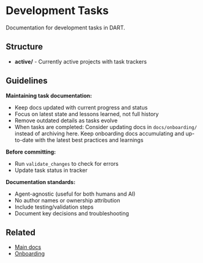 # Development Tasks

Documentation for development tasks in DART.

## Structure

- **active/** - Currently active projects with task trackers

## Guidelines

**Maintaining task documentation:**
- Keep docs updated with current progress and status
- Focus on latest state and lessons learned, not full history
- Remove outdated details as tasks evolve
- When tasks are completed: Consider updating docs in `docs/onboarding/` instead of archiving here. Keep onboarding docs accumulating and up-to-date with the latest best practices and learnings

**Before committing:**
- Run `validate_changes` to check for errors
- Update task status in tracker

**Documentation standards:**
- Agent-agnostic (useful for both humans and AI)
- No author names or ownership attribution
- Include testing/validation steps
- Document key decisions and troubleshooting

## Related

- [Main docs](../README.md)
- [Onboarding](../onboarding/README.md)
